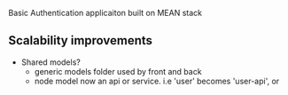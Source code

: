 Basic Authentication applicaiton built on MEAN stack


## Scalability improvements
- Shared models?
    - generic models folder used by front and back
    - node model now an api or service.  i.e 'user' becomes 'user-api', or 